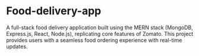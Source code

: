 # Food-delivery-app
A full-stack food delivery application built using the MERN stack (MongoDB, Express.js, React, Node.js), replicating core features of Zomato. This project provides users with a seamless food ordering experience with real-time updates.
